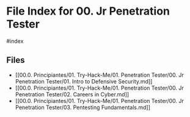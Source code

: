 # File Index for 00. Jr Penetration Tester
#index

## Files

- [[00.0. Principiantes/01. Try-Hack-Me/01. Penetration Tester/00. Jr Penetration Tester/01. Intro to Defensive Security.md]]
- [[00.0. Principiantes/01. Try-Hack-Me/01. Penetration Tester/00. Jr Penetration Tester/02. Careers in Cyber.md]]
- [[00.0. Principiantes/01. Try-Hack-Me/01. Penetration Tester/00. Jr Penetration Tester/03. Pentesting Fundamentals.md]]
